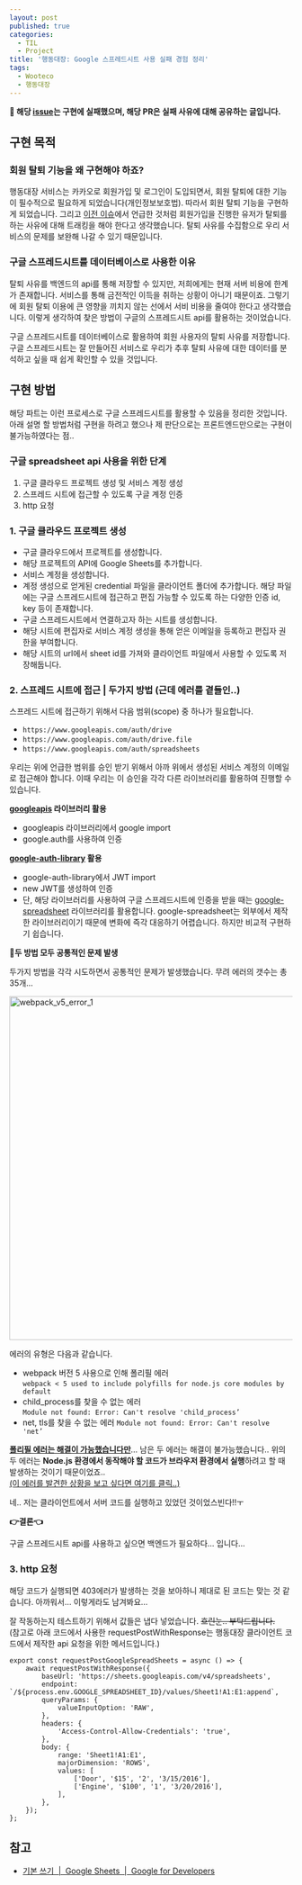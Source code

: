 ```yaml
---
layout: post
published: true
categories:
  - TIL
  - Project
title: '행동대장: Google 스프레드시트 사용 실패 경험 정리'
tags:
  - Wooteco
  - 행동대장
---
```


**🚨 해당 [issue](https://github.com/woowacourse-teams/2024-haeng-dong/pull/913)는 구현에 실패했으며, 해당 PR은 실패 사유에 대해 공유하는 글입니다.**

## 구현 목적

### 회원 탈퇴 기능을 왜 구현해야 하죠?

행동대장 서비스는 카카오로 회원가입 및 로그인이 도입되면서, 회원 탈퇴에 대한 기능이 필수적으로 필요하게 되었습니다(개인정보보호법). 따라서 회원 탈퇴 기능을 구현하게 되었습니다. 그리고 [이전 이슈](https://github.com/woowacourse-teams/2024-haeng-dong/pull/858)에서 언급한 것처럼 회원가입을 진행한 유저가 탈퇴를 하는 사유에 대해 트래킹을 해야 한다고 생각했습니다. 탈퇴 사유를 수집함으로 우리 서비스의 문제를 보완해 나갈 수 있기 때문입니다.

### 구글 스프레드시트를 데이터베이스로 사용한 이유

탈퇴 사유를 백엔드의 api를 통해 저장할 수 있지만, 저희에게는 현재 서버 비용에 한계가 존재합니다. 서비스를 통해 금전적인 이득을 취하는 상황이 아니기 때문이죠. 그렇기에 회원 탈퇴 이용에 큰 영향을 끼치지 않는 선에서 서비 비용을 줄여야 한다고 생각했습니다. 이렇게 생각하여 찾은 방법이 구글의 스프레드시트 api를 활용하는 것이었습니다.

구글 스프레드시트를 데이터베이스로 활용하여 회원 사용자의 탈퇴 사유를 저장합니다. 구글 스프레드시트는 잘 만들어진 서비스로 우리가 추후 탈퇴 사유에 대한 데이터를 분석하고 싶을 때 쉽게 확인할 수 있을 것입니다.

## 구현 방법

해당 파트는 이런 프로세스로 구글 스프레드시트를 활용할 수 있음을 정리한 것입니다. 아래 설명 할 방법처럼 구현을 하려고 했으나 제 판단으로는 프론트엔드만으로는 구현이 불가능하였다는 점..

### 구글 spreadsheet api 사용을 위한 단계

1. 구글 클라우드 프로젝트 생성 및 서비스 계정 생성
2. 스프레드 시트에 접근할 수 있도록 구글 계정 인증
3. http 요청

### 1. 구글 클라우드 프로젝트 생성

- 구글 클라우드에서 프로젝트를 생성합니다.
- 해당 프로젝트의 API에 Google Sheets를 추가합니다.
- 서비스 계정을 생성합니다.
- 계정 생성으로 얻게된 credential 파일을 클라이언트 폴더에 추가합니다.
  해당 파일에는 구글 스프레드시트에 접근하고 편집 가능할 수 있도록 하는 다양한 인증 id, key 등이 존재합니다.
- 구글 스프레드시트에서 연결하고자 하는 시트를 생성합니다.
- 해당 시트에 편집자로 서비스 계정 생성을 통해 얻은 이메일을 등록하고 편집자 권한을 부여합니다.
- 해당 시트의 url에서 sheet id를 가져와 클라이언트 파일에서 사용할 수 있도록 저장해둡니다.

### 2. 스프레드 시트에 접근 | 두가지 방법 (근데 에러를 곁들인..)

스프레드 시트에 접근하기 위해서 다음 범위(scope) 중 하나가 필요합니다.

- `https://www.googleapis.com/auth/drive`
- `https://www.googleapis.com/auth/drive.file`
- `https://www.googleapis.com/auth/spreadsheets`

우리는 위에 언급한 범위를 승인 받기 위해서 아까 위에서 생성된 서비스 계정의 이메일로 접근해야 합니다. 이때 우리는 이 승인을 각각 다른 라이브러리를 활용하여 진행할 수 있습니다.

**[googleapis](https://www.npmjs.com/package/googleapis?activeTab=readme) 라이브러리 활용**

- googleapis 라이브러리에서 google import
- google.auth를 사용하여 인증

**[google-auth-library](https://www.npmjs.com/package/google-auth-library) 활용**

- google-auth-library에서 JWT import
- new JWT를 생성하여 인증
- 단, 해당 라이브러리를 사용하여 구글 스프레드시트에 인증을 받을 때는 [google-spreadsheet](https://www.npmjs.com/package/google-spreadsheet?activeTab=readme) 라이브러리를 활용합니다.
  google-spreadsheet는 외부에서 제작한 라이브러리이기 때문에 변화에 즉각 대응하기 어렵습니다. 하지만 비교적 구현하기 쉽습니다.

**🚨두 방법 모두 공통적인 문제 발생**

두가지 방법을 각각 시도하면서 공통적인 문제가 발생했습니다. 무려 에러의 갯수는 총 35개…

<img width="611" alt="webpack_v5_error_1" src="https://github.com/user-attachments/assets/f330e54d-8d03-42e4-87d0-bb2976e7c266" />

에러의 유형은 다음과 같습니다.

- webpack 버전 5 사용으로 인해 폴리필 에러  
  `webpack < 5 used to include polyfills for node.js core modules by default`
- child_process를 찾을 수 없는 에러  
  `Module not found: Error: Can't resolve 'child_process’`
- net, tls를 찾을 수 없는 에러
  `Module not found: Error: Can't resolve 'net’`

**[폴리필 에러는 해결이 가능했습니다만](https://soi-ha.github.io/2025/01/10/2025-01-10-HD-child-process-not-find-module.html)**… 남은 두 에러는 해결이 불가능했습니다..
위의 두 에러는 **Node.js 환경에서 동작해야 할 코드가 브라우저 환경에서 실행**하려고 할 때 발생하는 것이기 때문이었죠..  
[(이 에러를 발견한 상황을 보고 싶다면 여기를 클릭..)](https://soi-ha.github.io/til/project/2025/01/10/HD-polyfills-error.html)

네.. 저는 클라이언트에서 서버 코드를 실행하고 있었던 것이었스빈다!!ㅜ

**👉결론👈**

구글 스프레드시트 api를 사용하고 싶으면 백엔드가 필요하다… 입니다…

### 3. http 요청

해당 코드가 실행되면 403에러가 발생하는 것을 보아하니 제대로 된 코드는 맞는 것 같습니다. 아까워서… 이렇게라도 남겨봐요…

잘 작동하는지 테스트하기 위해서 값들은 냅다 넣었습니다. ~~흐린눈.. 부탁드립니다.~~  
(참고로 아래 코드에서 사용한 requestPostWithResponse는 행동대장 클라이언트 코드에서 제작한 api 요청을 위한 메서드입니다.)

```tsx
export const requestPostGoogleSpreadSheets = async () => {
	await requestPostWithResponse({
		baseUrl: 'https://sheets.googleapis.com/v4/spreadsheets',
		endpoint: `/${process.env.GOOGLE_SPREADSHEET_ID}/values/Sheet1!A1:E1:append`,
		queryParams: {
			valueInputOption: 'RAW',
		},
		headers: {
			'Access-Control-Allow-Credentials': 'true',
		},
		body: {
			range: 'Sheet1!A1:E1',
			majorDimension: 'ROWS',
			values: [
				['Door', '$15', '2', '3/15/2016'],
				['Engine', '$100', '1', '3/20/2016'],
			],
		},
	});
};
```

## 참고

- [기본 쓰기  |  Google Sheets  |  Google for Developers](https://developers.google.com/sheets/api/samples/writing?hl=ko#append_values)
